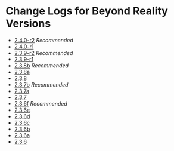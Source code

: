 # Change Logs for Beyond Reality Versions

* [2.4.0-r2](CHANGELOG_2.4.0-r2.md) *Recommended*
* [2.4.0-r1](CHANGELOG_2.4.0-r1.md)
* [2.3.9-r2](CHANGELOG_2.3.9-r2.md) *Recommended*
* [2.3.9-r1](CHANGELOG_2.3.9-r1.md)
* [2.3.8b](CHANGELOG_2.3.8b.md) *Recommended*
* [2.3.8a](CHANGELOG_2.3.8a.md)
* [2.3.8](CHANGELOG_2.3.8.md)
* [2.3.7b](CHANGELOG_2.3.7b.md) *Recommended*
* [2.3.7a](CHANGELOG_2.3.7a.md)
* [2.3.7](CHANGELOG_2.3.7.md)
* [2.3.6f](CHANGELOG_2.3.6f.md) *Recommended*
* [2.3.6e](CHANGELOG_2.3.6e.md)
* [2.3.6d](CHANGELOG_2.3.6d.md)
* [2.3.6c](CHANGELOG_2.3.6c.md)
* [2.3.6b](CHANGELOG_2.3.6b.md)
* [2.3.6a](CHANGELOG_2.3.6a.md)
* [2.3.6](CHANGELOG_2.3.6.md)
